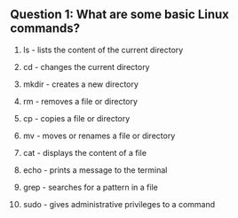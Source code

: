 ## Question 1: What are some basic Linux commands?
1.	ls - lists the content of the current directory  
   
2.	cd - changes the current directory  
   
3.	mkdir - creates a new directory  
   
4.	rm - removes a file or directory  
  
5.	cp - copies a file or directory  
    
6.	mv - moves or renames a file or directory  
    
7.	cat - displays the content of a file  
    
8.	echo - prints a message to the terminal  
    
9.	grep - searches for a pattern in a file  
    
10.	sudo - gives administrative privileges to a command  
